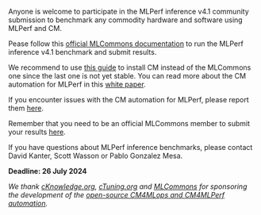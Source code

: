 Anyone is welcome to participate in the MLPerf inference v4.1 community submission to benchmark any commodity hardware and software using MLPerf and CM.

Pease follow this [official MLCommons documentation](https://docs.mlcommons.org/inference) to run the MLPerf inference v4.1 benchmark
and submit results. 

We recommend to use [this guide](https://access.cknowledge.org/playground/?action=install) 
to install CM instead of the MLCommons one since the last one is not yet stable.
You can read more about the CM automation for MLPerf in this [white paper](https://arxiv.org/abs/2406.16791).

If you encounter issues with the CM automation for MLPerf, please report them [here](https://github.com/mlcommons/cm4mlops/issues).

Remember that you need to be an official MLCommons member to submit your results [here](https://submissions-ui.mlcommons.org).

If you have questions about MLPerf inference benchmarks, please contact David Kanter, Scott Wasson or Pablo Gonzalez Mesa.

**Deadline: 26 July 2024**

*We thank [cKnowledge.org](https://cKnowledge.org),
[cTuning.org](https://cTuning.org) and 
[MLCommons](https://mlcommons.org) for sponsoring 
the development of the [open-source CM4MLops and CM4MLPerf automation](https://github.com/mlcommons/cm4mlops).*
